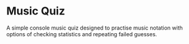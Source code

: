 # Music Quiz

A simple console music quiz designed to practise music notation with options of checking statistics and repeating failed guesses.
